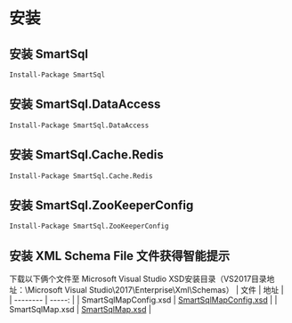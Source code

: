 # 安装

## 安装 SmartSql
```
Install-Package SmartSql
```
## 安装 SmartSql.DataAccess
```
Install-Package SmartSql.DataAccess
```
## 安装 SmartSql.Cache.Redis 
```
Install-Package SmartSql.Cache.Redis 
```
## 安装 SmartSql.ZooKeeperConfig 
```
Install-Package SmartSql.ZooKeeperConfig
```
## 安装 XML Schema File 文件获得智能提示
下载以下俩个文件至 Microsoft Visual Studio XSD安装目录（VS2017目录地址：\Microsoft Visual Studio\2017\Enterprise\Xml\Schemas）
| 文件      |   地址   |  
| --------  | -----:  | 
| SmartSqlMapConfig.xsd  | [SmartSqlMapConfig.xsd](https://github.com/Ahoo-Wang/SmartSql/blob/master/Docs/Schemas/SmartSqlMapConfig.xsd) | 
| SmartSqlMap.xsd        |   [SmartSqlMap.xsd](https://github.com/Ahoo-Wang/SmartSql/blob/master/Docs/Schemas/SmartSqlMap.xsd)   |

